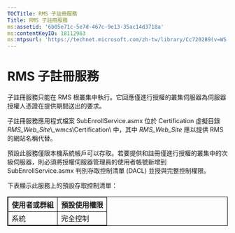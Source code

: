 ```yaml
---
TOCTitle: RMS 子註冊服務
Title: RMS 子註冊服務
ms:assetid: '6b05e71c-5e7d-467c-9e13-35ac14d3718a'
ms:contentKeyID: 18112963
ms:mtpsurl: 'https://technet.microsoft.com/zh-tw/library/Cc720289(v=WS.10)'
---
```


RMS 子註冊服務
==============

子註冊服務只能在 RMS 根叢集中執行。它回應僅進行授權的叢集伺服器為伺服器授權人憑證在提供期間送出的要求。

子註冊服務應用程式檔案 SubEnrollService.asmx 位於 Certification 虛擬目錄 *RMS\_Web\_Site*\\\_wmcs\\Certification\\ 中，其中 *RMS\_Web\_Site* 應以提供 RMS 的網站名稱代替。

預設此服務僅限本機系統帳戶可以存取。若要提供和註冊僅進行授權的叢集中的次級伺服器，則必須將授權伺服器管理員的使用者帳號新增到 SubEnrollService.asmx 判別存取控制清單 (DACL) 並授與完整控制權限。

下表顯示此服務上的預設存取控制清單：

<p></p> 
<table style="border:1px solid black;">
<colgroup>
<col width="50%" />
<col width="50%" />
</colgroup>
<thead>
<tr class="header">
<th style="border:1px solid black;" >使用者或群組</th>
<th style="border:1px solid black;" >預設使用權限</th>
</tr>
</thead>
<tbody>
<tr class="odd">
<td style="border:1px solid black;">系統</td>
<td style="border:1px solid black;">完全控制</td>
</tr>
</tbody>
</table>
